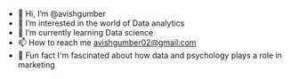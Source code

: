 - 👋 Hi, I’m @avishgumber
- 👀 I’m interested in the world of Data analytics 
- 🌱 I’m currently learning Data science
- 📫 How to reach me avishgumber02@gmail.com
- 🚀 Fun fact I'm fascinated about how data and psychology plays a role in marketing 

<!---
avishgumber/avishgumber is a ✨ special ✨ repository because its `README.md` (this file) appears on your GitHub profile.
You can click the Preview link to take a look at your changes.
--->

